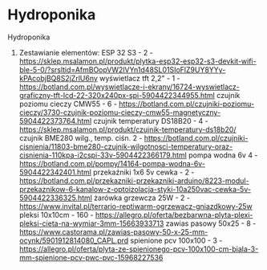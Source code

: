 # Hydroponika
Hydroponika

1. Zestawianie elementów:
ESP 32 S3 -	2	-	https://sklep.msalamon.pl/produkt/plytka-esp32-esp32-s3-devkit-wifi-ble-5-0/?srsltid=AfmBOopVW2lVYn1d48SL01SIoFlZ9UY8YYy-kPAcobjBQ8S2jZrlU6ny
wyświetlacz tft 2,2" - 1 - https://botland.com.pl/wyswietlacze-i-ekrany/16724-wyswietlacz-graficzny-tft-lcd-22-320x240px-spi-5904422344955.html
czujnik poziomu cieczy CMW55 - 6	-	https://botland.com.pl/czujniki-poziomu-cieczy/3730-czujnik-poziomu-cieczy-cmw55-magnetyczny-5904422373764.html
czujnik temperatury DS18B20	- 4	-	https://sklep.msalamon.pl/produkt/czujnik-temperatury-ds18b20/
czujnik BME280 wilg., temp. ciśn.	2	-	https://botland.com.pl/czujniki-cisnienia/11803-bme280-czujnik-wilgotnosci-temperatury-oraz-cisnienia-110kpa-i2cspi-33v-5904422366179.html
pompa wodna 6v	4	-	https://botland.com.pl/pompy/14164-pompa-wodna-6v-5904422342401.html
przekaźniki 1x6 5v cewka - 2 - https://botland.com.pl/przekazniki-przekazniki-arduino/8223-modul-przekaznikow-6-kanalow-z-optoizolacja-styki-10a250vac-cewka-5v-5904422336325.html
żarówka grzewcza 25W - 2 - https://www.invital.pl/terrario-reptiwarm-ogrzewacz-gniazdkowy-25w
pleksi 10x10cm - 160 - https://allegro.pl/oferta/bezbarwna-plyta-plexi-pleksi-cieta-na-wymiar-3mm-15663933713
zawias pasowy 50x25	- 8	- https://www.castorama.pl/zawias-pasowy-50-x-25-mm-ocynk/5901912814080_CAPL.prd
spienione pcv 100x100 - 3 - https://allegro.pl/oferta/plyta-ze-spienionego-pcv-100x100-cm-biala-3-mm-spienione-pcv-pwc-pvc-15968227536
